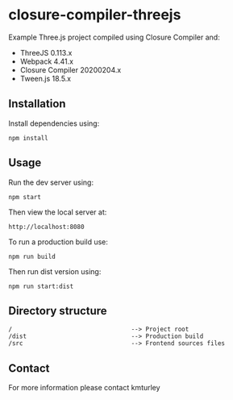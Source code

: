 # closure-compiler-threejs

Example Three.js project compiled using Closure Compiler and:

* ThreeJS 0.113.x
* Webpack 4.41.x
* Closure Compiler 20200204.x
* Tween.js 18.5.x


## Installation

Install dependencies using:

    npm install


## Usage

Run the dev server using:

    npm start

Then view the local server at:

    http://localhost:8080

To run a production build use:

    npm run build

Then run dist version using:

    npm run start:dist


## Directory structure

    /                                 --> Project root
    /dist                             --> Production build
    /src                              --> Frontend sources files


## Contact

For more information please contact kmturley
